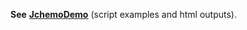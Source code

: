 **See** [**JchemoDemo**](https://github.com/mlesnoff/JchemoDemo/tree/main) (script examples and html outputs).